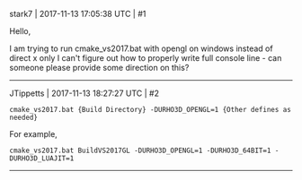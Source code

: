 stark7 | 2017-11-13 17:05:38 UTC | #1

Hello,

I am trying to run cmake_vs2017.bat with opengl on windows instead of direct x only I can't figure out how to properly write full console line - can someone please provide some direction on this?

-------------------------

JTippetts | 2017-11-13 18:27:27 UTC | #2

    cmake_vs2017.bat {Build Directory} -DURHO3D_OPENGL=1 {Other defines as needed}

For example, 

    cmake_vs2017.bat BuildVS2017GL -DURHO3D_OPENGL=1 -DURHO3D_64BIT=1 -DURHO3D_LUAJIT=1

-------------------------

